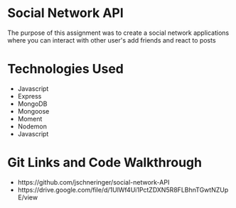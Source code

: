 <h1>Social Network API</h1>

<p> The purpose of this assignment was to create a social network applications where you can interact with other user's add friends and react to posts</p>

<h1> Technologies Used</h1>
<ul>
  <li>Javascript</li> 
  <li>Express</li>
  <li>MongoDB</li>
  <li>Mongoose</li>
  <li>Moment</li> 
  <li>Nodemon</li>
  <li>Javascript</li> 
  </ul>
  
  
  <h1> Git Links and Code Walkthrough </h1>
  <ul>
  <li> https://github.com/jschneringer/social-network-API </li>
  <li> https://drive.google.com/file/d/1UlWf4Ui1PctZDXN5R8FLBhnTGwtNZUpE/view </li>
 </ul>
  
 
